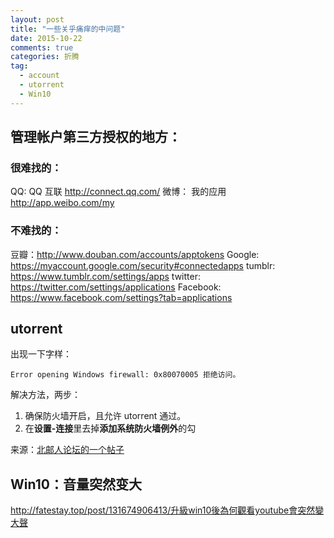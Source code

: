 ```yaml
---
layout: post
title: "一些关乎痛痒的中问题"
date: 2015-10-22
comments: true
categories: 折腾
tag: 
  - account
  - utorrent
  - Win10
---
```



## 管理帐户第三方授权的地方：

### 很难找的：

QQ: QQ 互联 http://connect.qq.com/
微博： 我的应用 http://app.weibo.com/my

### 不难找的：

豆瓣：http://www.douban.com/accounts/apptokens
Google: https://myaccount.google.com/security#connectedapps
tumblr: https://www.tumblr.com/settings/apps
twitter: https://twitter.com/settings/applications
Facebook: https://www.facebook.com/settings?tab=applications


## utorrent

出现一下字样：

`Error opening Windows firewall: 0x80070005 拒绝访问。`

解决方法，两步：

1. 确保防火墙开启，且允许 utorrent 通过。
2. 在**设置-连接**里去掉**添加系统防火墙例外**的勾

来源：[北邮人论坛的一个帖子](http://bbs.byr.cn/#!article/BTbt/61592)

## Win10：音量突然变大

<div class="tumblr-post" data-href="https://embed.tumblr.com/embed/post/WfkCBOr7nZFwuXFB2n-mAg/131674906413" data-did="47c386ad65579baa75cfd395e74fb941c2c58ef2"><a href="http://fatestay.top/post/131674906413/升級win10後為何觀看youtube會突然變大聲">http://fatestay.top/post/131674906413/升級win10後為何觀看youtube會突然變大聲</a></div><script async src="https://secure.assets.tumblr.com/post.js"></script>
